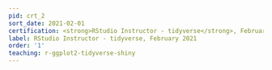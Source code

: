 ```yaml
---
pid: crt_2
sort_date: 2021-02-01
certification: <strong>RStudio Instructor - tidyverse</strong>, February 2021
label: RStudio Instructor - tidyverse, February 2021
order: '1'
teaching: r-ggplot2-tidyverse-shiny
---
```

